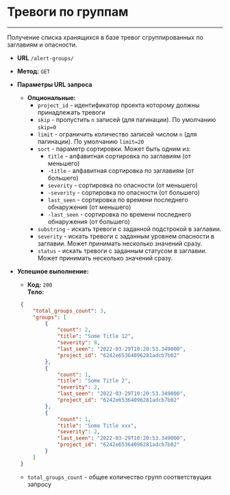 # Тревоги по группам
----

Получение списка хранящихся в базе тревог сгруппированных по заглавиям и опасности.


* **URL** `/alert-groups/`
* **Метод:**  `GET`

*  **Параметры URL запроса**
   *  **Опциональные:**
      - `project_id` - идентификатор проекта которому должны принадлежать тревоги
      - `skip` - пропустить `n` записей (для пагинации). По умолчанию `skip=0`
      - `limit` - ограничить количество записей числом `n` (для пагинации). По умолчанию `limit=20`
      - `sort` - параметр сортировки. Может быть одним из:
        - `title` - алфавитная сортировка по заглавиям (от меньшего)
        - `-title` - алфавитная сортировка по заглавиям (от большего)
        - `severity` - сортировка по опасности (от меньшего)
        - `-severity` - сортировка по опасности (от большего)
        - `last_seen` - сортировка по времени последнего обнаружения (от меньшего)
        - `-last_seen` - сортировка по времени последнего обнаружения (от большего)
      - `substring` - искать тревоги с заданной подстрокой в заглавии.
      - `severity` - искать тревоги с заданным уровнем опасности в заглавии. Может принимать несколько значений сразу.
      - `status` - искать тревоги с заданным статусом в заглавии. Может принимать несколько значений сразу. 
      

* **Успешное выполнение:**
  * **Код:** `200` <br />
    **Тело:**  
   ```json
    {
        "total_groups_count": 3,
        "groups": [
            {
                "count": 2,
                "title": "Some Title 12",
                "severity": 8,
                "last_seen": "2022-03-29T10:20:53.349000",
                "project_id": "6242e65364096281adcb7b02"
            },
            {
                "count": 1,
                "title": "Some Title 2",
                "severity": 2,
                "last_seen": "2022-03-29T10:20:53.349000",
                "project_id": "6242e65364096281adcb7b02"
            },
            {
                "count": 1,
                "title": "Some Title xxx",
                "severity": 2,
                "last_seen": "2022-03-29T10:20:53.349000",
                "project_id": "6242e65364096281adcb7b02"
            }
        ]
    }

    ```
    * `total_groups_count` - общее количество групп соответствущих запросу
   